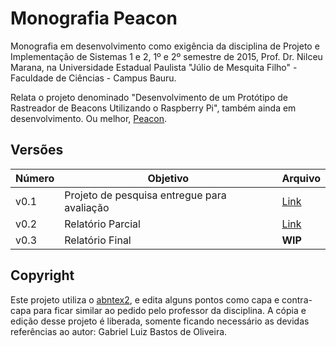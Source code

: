 # Monografia Peacon

Monografia em desenvolvimento como exigência da disciplina de Projeto e Implementação de Sistemas 1 e 2, 1º e 2º semestre de 2015, Prof. Dr. Nilceu Marana, na Universidade Estadual Paulista "Júlio de Mesquita Filho" - Faculdade de Ciências - Campus Bauru.

Relata o projeto denominado "Desenvolvimento de um Protótipo de Rastreador de Beacons Utilizando o Raspberry Pi", também ainda em desenvolvimento. Ou melhor, [Peacon](https://github.com/gabrielboliveira/peacon).

## Versões

| Número | Objetivo | Arquivo |
| ------ | -------- | ------- |
| v0.1 | Projeto de pesquisa entregue para avaliação | [Link](https://github.com/gabrielboliveira/Monografia-Peacon/blob/4c547ca085d6b837a7e838cc99305f4a8f63b0fe/gabriel.pdf) |
| v0.2 | Relatório Parcial | [Link](https://github.com/gabrielboliveira/Monografia-Peacon/blob/d7f0c5c8fb23a78f39741d5c461e8be90b76698a/gabriel.pdf) |
| v0.3 | Relatório Final | **WIP** |

## Copyright

Este projeto utiliza o [abntex2](https://github.com/abntex/abntex2), e edita alguns pontos como capa e contra-capa para ficar similar ao pedido pelo professor da disciplina. A cópia e edição desse projeto é liberada, somente ficando necessário as devidas referências ao autor: Gabriel Luiz Bastos de Oliveira. 
